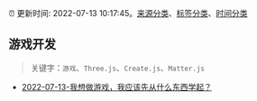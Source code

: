 :alarm_clock: 更新时间: 2022-07-13 10:17:45。[来源分类](../README.md)、[标签分类](../TAGS.md)、[时间分类](../TIMELINE.md)

## 游戏开发


> 关键字：`游戏`、`Three.js`、`Create.js`、`Matter.js`



- [2022-07-13-我想做游戏，我应该先从什么东西学起？](https://www.v2ex.com/t/865937) 